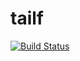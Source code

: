 # tailf

[![Build Status](https://travis-ci.org/jaimegildesagredo/tailf.svg?branch=master)](https://travis-ci.org/jaimegildesagredo/tailf)

